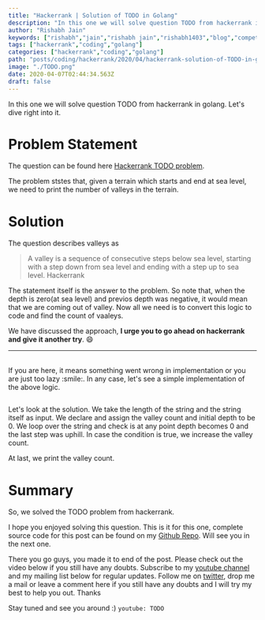```yaml
---
title: "Hackerrank | Solution of TODO in Golang"
description: "In this one we will solve question TODO from hackerrank in golang. Let's dive right into it."
author: "Rishabh Jain"
keywords: ["rishabh","jain","rishabh jain","rishabh1403","blog","competitive","coding","programming","tech","technology","go","golang","hackerrank","hackerrank solutions","solutions in golang","TODO"]
tags: ["hackerrank","coding","golang"]
categories: ["hackerrank","coding","golang"]
path: "posts/coding/hackerrank/2020/04/hackerrank-solution-of-TODO-in-golang/"
image: "./TODO.png"
date: 2020-04-07T02:44:34.563Z
draft: false
---
```

In this one we will solve question TODO from hackerrank in golang. Let's dive right into it.
<!--more-->

# Problem Statement
The question can be found here [Hackerrank TODO problem](TODO). 

The problem ststes that, given a terrain which starts and end at sea level, we need to print the number of valleys in the terrain.

# Solution

The question describes valleys as 

<blockquote>
  A valley is a sequence of consecutive steps below sea level, starting with a step down from sea level and ending with a step up to sea level.
  <span>Hackerrank</span>
</blockquote>

The statement itself is the answer to the problem. So note that, when the depth is zero(at sea level) and previos depth was negative, it would mean that we are coming out of valley. Now all we need is to convert this logic to code and find the count of vaaleys.

We have discussed the approach, **I urge you to go ahead on hackerrank and give it another try**. :smile:

<hr />
<br />
If you are here, it means something went wrong in implementation or you are just too lazy :smile:. In any case, let's see a simple implementation of the above logic.

```go


```

Let's look at the solution. We take the length of the string and the string itself as input. We declare and assign the valley count and initial depth to be 0. We loop over the string and check is at any point depth becomes 0 and the last step was uphill. In case the condition is true, we increase the valley count.

At last, we print the valley count.


# Summary

So, we solved the TODO problem from hackerrank.

I hope you enjoyed solving this question. This is it for this one, complete source code for this post can be found on my [Github Repo](https://github.com/rishabh1403/hackerrank-golang-solutions). Will see you in the next one.

There you go guys, you made it to end of the post. Please check out the video below if you still have any doubts. Subscribe to my [youtube channel](https://www.youtube.com/rishabh1403) and my mailing list below for regular updates. Follow me on [twitter](https://www.twitter.com/rishabhjain1403), drop me a mail or leave a comment here if you still have any doubts and I will try my best to help you out. Thanks

Stay tuned and see you around :)
`youtube: TODO`  
